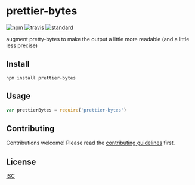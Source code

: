 # prettier-bytes

[![npm][npm-image]][npm-url]
[![travis][travis-image]][travis-url]
[![standard][standard-image]][standard-url]

[npm-image]: https://img.shields.io/npm/v/prettier-bytes.svg?style=flat-square
[npm-url]: https://www.npmjs.com/package/prettier-bytes
[travis-image]: https://img.shields.io/travis/Flet/prettier-bytes.svg?style=flat-square
[travis-url]: https://travis-ci.org/Flet/prettier-bytes
[standard-image]: https://img.shields.io/badge/code%20style-standard-brightgreen.svg?style=flat-square
[standard-url]: http://npm.im/standard

augment pretty-bytes to make the output a little more readable (and a little less precise)

## Install

```
npm install prettier-bytes
```

## Usage

```js
var prettierBytes = require('prettier-bytes')
```

## Contributing

Contributions welcome! Please read the [contributing guidelines](CONTRIBUTING.md) first.

## License

[ISC](LICENSE)
